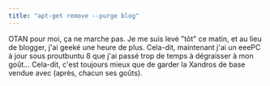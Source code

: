```yaml
---
title: "apt-get remove --purge blog"
---
```


OTAN pour moi, ça ne marche pas. Je me suis levé "tôt" ce matin, et au lieu de
blogger, j'ai geeké une heure de plus. Cela-dit, maintenant j'ai un eeePC à
jour sous proutbuntu 8 que j'ai passé trop de temps à dégraisser à mon goût...
Cela-dit, c'est toujours mieux que de garder la Xandros de base vendue avec
(après, chacun ses goûts).

